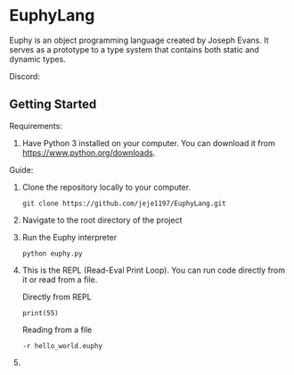 # EuphyLang

Euphy is an object programming language created by Joseph Evans.
It serves as a prototype to a type system that contains both static and dynamic types.

Discord: 

## Getting Started

Requirements:
    
1) Have Python 3 installed on your computer. You can download it from https://www.python.org/downloads.

Guide:
1) Clone the repository locally to your computer.

   ```
   git clone https://github.com/jeje1197/EuphyLang.git
   ```
    
2) Navigate to the root directory of the project
3) Run the Euphy interpreter

   ```
   python euphy.py
   ```

4) This is the REPL (Read-Eval Print Loop). You can run code directly from it or read from a file.

   Directly from REPL
   ```
   print(55)
   ```

   Reading from a file
   ```
   -r hello_world.euphy
   ```
6) 
